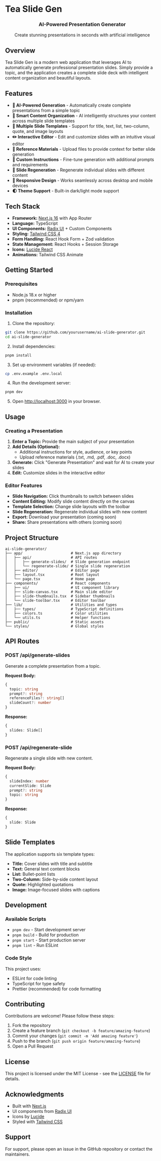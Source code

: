 # Tea Slide Gen

<div align="center">
  <h3>AI-Powered Presentation Generator</h3>
  <p>Create stunning presentations in seconds with artificial intelligence</p>
</div>

## Overview

Tea Slide Gen is a modern web application that leverages AI to automatically generate professional presentation slides. Simply provide a topic, and the application creates a complete slide deck with intelligent content organization and beautiful layouts.

## Features

- **🤖 AI-Powered Generation** - Automatically create complete presentations from a simple topic
- **📝 Smart Content Organization** - AI intelligently structures your content across multiple slide templates
- **🎨 Multiple Slide Templates** - Support for title, text, list, two-column, quote, and image layouts
- **✏️ Interactive Editor** - Edit and customize slides with an intuitive visual editor
- **📄 Reference Materials** - Upload files to provide context for better slide generation
- **🎯 Custom Instructions** - Fine-tune generation with additional prompts and requirements
- **🔄 Slide Regeneration** - Regenerate individual slides with different content
- **📱 Responsive Design** - Works seamlessly across desktop and mobile devices
- **🌓 Theme Support** - Built-in dark/light mode support

## Tech Stack

- **Framework:** [Next.js 16](https://nextjs.org/) with App Router
- **Language:** TypeScript
- **UI Components:** [Radix UI](https://www.radix-ui.com/) + Custom Components
- **Styling:** [Tailwind CSS 4](https://tailwindcss.com/)
- **Form Handling:** React Hook Form + Zod validation
- **State Management:** React Hooks + Session Storage
- **Icons:** [Lucide React](https://lucide.dev/)
- **Animations:** Tailwind CSS Animate

## Getting Started

### Prerequisites

- Node.js 18.x or higher
- pnpm (recommended) or npm/yarn

### Installation

1. Clone the repository:
```bash
git clone https://github.com/yourusername/ai-slide-generator.git
cd ai-slide-generator
```

2. Install dependencies:
```bash
pnpm install
```

3. Set up environment variables (if needed):
```bash
cp .env.example .env.local
```

4. Run the development server:
```bash
pnpm dev
```

5. Open [http://localhost:3000](http://localhost:3000) in your browser.

## Usage

### Creating a Presentation

1. **Enter a Topic:** Provide the main subject of your presentation
2. **Add Details (Optional):**
   - Additional instructions for style, audience, or key points
   - Upload reference materials (.txt, .md, .pdf, .doc, .docx)
3. **Generate:** Click "Generate Presentation" and wait for AI to create your slides
4. **Edit:** Customize slides in the interactive editor

### Editor Features

- **Slide Navigation:** Click thumbnails to switch between slides
- **Content Editing:** Modify slide content directly on the canvas
- **Template Selection:** Change slide layouts with the toolbar
- **Slide Regeneration:** Regenerate individual slides with new content
- **Export:** Download your presentation (coming soon)
- **Share:** Share presentations with others (coming soon)

## Project Structure

```
ai-slide-generator/
├── app/                      # Next.js app directory
│   ├── api/                  # API routes
│   │   ├── generate-slides/  # Slide generation endpoint
│   │   └── regenerate-slide/ # Single slide regeneration
│   ├── editor/               # Editor page
│   ├── layout.tsx            # Root layout
│   └── page.tsx              # Home page
├── components/               # React components
│   ├── ui/                   # UI component library
│   ├── slide-canvas.tsx      # Main slide editor
│   ├── slide-thumbnails.tsx  # Sidebar thumbnails
│   └── slide-toolbar.tsx     # Editor toolbar
├── lib/                      # Utilities and types
│   ├── types/                # TypeScript definitions
│   ├── colors.ts             # Color utilities
│   └── utils.ts              # Helper functions
├── public/                   # Static assets
└── styles/                   # Global styles
```

## API Routes

### POST /api/generate-slides
Generate a complete presentation from a topic.

**Request Body:**
```typescript
{
  topic: string
  prompt?: string
  referenceFiles?: string[]
  slideCount?: number
}
```

**Response:**
```typescript
{
  slides: Slide[]
}
```

### POST /api/regenerate-slide
Regenerate a single slide with new content.

**Request Body:**
```typescript
{
  slideIndex: number
  currentSlide: Slide
  prompt?: string
  topic: string
}
```

**Response:**
```typescript
{
  slide: Slide
}
```

## Slide Templates

The application supports six template types:

- **Title:** Cover slides with title and subtitle
- **Text:** General text content blocks
- **List:** Bullet-point lists
- **Two-Column:** Side-by-side content layout
- **Quote:** Highlighted quotations
- **Image:** Image-focused slides with captions

## Development

### Available Scripts

- `pnpm dev` - Start development server
- `pnpm build` - Build for production
- `pnpm start` - Start production server
- `pnpm lint` - Run ESLint

### Code Style

This project uses:
- ESLint for code linting
- TypeScript for type safety
- Prettier (recommended) for code formatting

## Contributing

Contributions are welcome! Please follow these steps:

1. Fork the repository
2. Create a feature branch (`git checkout -b feature/amazing-feature`)
3. Commit your changes (`git commit -m 'Add amazing feature'`)
4. Push to the branch (`git push origin feature/amazing-feature`)
5. Open a Pull Request

## License

This project is licensed under the MIT License - see the [LICENSE](LICENSE) file for details.

## Acknowledgments

- Built with [Next.js](https://nextjs.org/)
- UI components from [Radix UI](https://www.radix-ui.com/)
- Icons by [Lucide](https://lucide.dev/)
- Styled with [Tailwind CSS](https://tailwindcss.com/)

## Support

For support, please open an issue in the GitHub repository or contact the maintainers.

